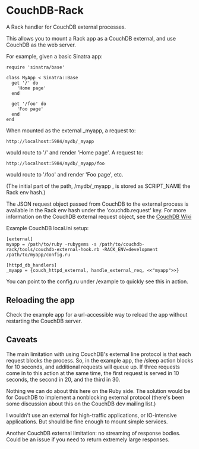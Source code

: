 CouchDB-Rack
============

A Rack handler for CouchDB external processes.

This allows you to mount a Rack app as a CouchDB external, and use CouchDB as the web server.

For example, given a basic Sinatra app:

    require 'sinatra/base'
    
    class MyApp < Sinatra::Base
      get '/' do
        'Home page'
      end
      
      get '/foo' do
        'Foo page'
      end
    end


When mounted as the external _myapp, a request to:

    http://localhost:5984/mydb/_myapp

    
would route to '/' and render 'Home page'. A request to:

    http://localhost:5984/mydb/_myapp/foo

   
would route to '/foo' and render 'Foo page', etc.

(The initial part of the path, /mydb/_myapp , is stored as SCRIPT_NAME the Rack env hash.)

The JSON request object passed from CouchDB to the external process is available in the Rack env hash under the 'couchdb.request' key. For more information on the CouchDB external request object, see the [CouchDB Wiki](http://wiki.apache.org/couchdb/ExternalProcesses#JSON_Requests)

Example CouchDB local.ini setup:

    [external]
    myapp = /path/to/ruby -rubygems -s /path/to/couchdb-rack/tools/couchdb-external-hook.rb -RACK_ENV=development /path/to/myapp/config.ru

    [httpd_db_handlers]
    _myapp = {couch_httpd_external, handle_external_req, <<"myapp">>}
    
    
You can point to the config.ru under /example to quickly see this in action.


Reloading the app
-----------------

Check the example app for a url-accessible way to reload the app without restarting the CouchDB server.


Caveats
-------

The main limitation with using CouchDB's external line protocol is that each request blocks the process. So, in the example app, the /sleep action blocks for 10 seconds, and additional requests will queue up. If three requests come in to this action at the same time, the first request is served in 10 seconds, the second in 20, and the third in 30.

Nothing we can do about this here on the Ruby side. The solution would be for CouchDB to implement a nonblocking external protocol (there's been some discussion about this on the CouchDB dev mailing list.)

I wouldn't use an external for high-traffic applications, or IO-intensive applications. But should be fine enough to mount simple services.

Another CouchDB external limitation: no streaming of response bodies. Could be an issue if you need to return extremely large responses.

